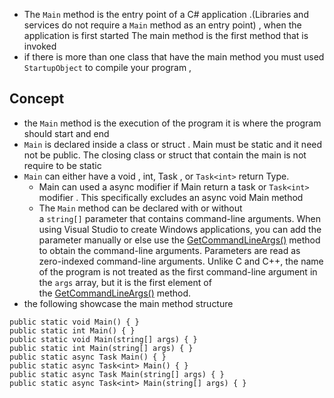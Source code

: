

- The `Main` method is the entry point of a C# application .(Libraries and services do not require a `Main` method as an entry point) , when the application is first started  The main method is the first method that is invoked 
- if there is more than one class that have the main method you must used `StartupObject` to compile your program , 
## Concept 
- the `Main` method is the execution of the program it is where the program should start and end 
- `Main` is declared inside a class or struct . Main must be static and it need not be public. The closing class or struct that contain the main is not require to be static 
- `Main` can either have a void , int, Task  , or `Task<int>` return Type. 
  - Main can used a async modifier if Main return a task or `Task<int>` modifier  . This specifically excludes an async void Main method 
  - The `Main` method can be declared with or without a `string[]` parameter that contains command-line arguments. When using Visual Studio to create Windows applications, you can add the parameter manually or else use the [GetCommandLineArgs()](https://learn.microsoft.com/en-us/dotnet/api/system.environment.getcommandlineargs#system-environment-getcommandlineargs) method to obtain the command-line arguments. Parameters are read as zero-indexed command-line arguments. Unlike C and C++, the name of the program is not treated as the first command-line argument in the `args` array, but it is the first element of the [GetCommandLineArgs()](https://learn.microsoft.com/en-us/dotnet/api/system.environment.getcommandlineargs#system-environment-getcommandlineargs) method.
- the following showcase the main method structure 
```
public static void Main() { }
public static int Main() { }
public static void Main(string[] args) { }
public static int Main(string[] args) { }
public static async Task Main() { }
public static async Task<int> Main() { }
public static async Task Main(string[] args) { }
public static async Task<int> Main(string[] args) { }
```